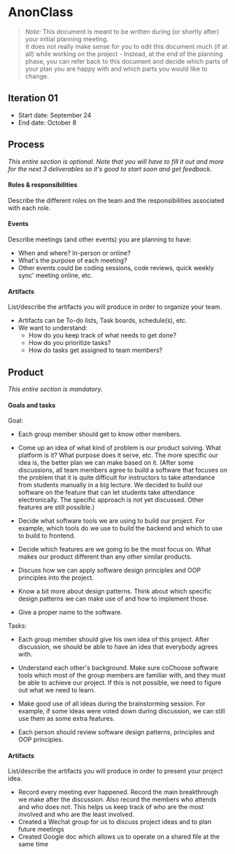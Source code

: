 # AnonClass

 > _Note:_ This document is meant to be written during (or shortly after) your initial planning meeting.     
 > It does not really make sense for you to edit this document much (if at all) while working on the project - Instead, at the end of the planning phase, you can refer back to this document and decide which parts of your plan you are happy with and which parts you would like to change.


## Iteration 01

 * Start date: September 24
 * End date: October 8

## Process

_This entire section is optional. Note that you will have to fill it out and more for the next 3 deliverables so it's good to start soon and get feedback._ 

#### Roles & responsibilities

Describe the different roles on the team and the responsibilities associated with each role.

#### Events

Describe meetings (and other events) you are planning to have:

 * When and where? In-person or online?
 * What's the purpose of each meeting?
 * Other events could be coding sessions, code reviews, quick weekly sync' meeting online, etc.

#### Artifacts

List/describe the artifacts you will produce in order to organize your team.       

 * Artifacts can be To-do lists, Task boards, schedule(s), etc.
 * We want to understand:
   * How do you keep track of what needs to get done?
   * How do you prioritize tasks?
   * How do tasks get assigned to team members?


## Product

_This entire section is mandatory._

#### Goals and tasks

 Goal: 
 * Each group member should get to know other members. 
 
 * Come up an idea of what kind of problem is our product solving. What platform is it? What purpose does it serve, etc. The more specific our idea is, the better plan we can make based on it.
 (After some discussions, all team members agree to build a software that focuses on the problem that it is quite difficult for instructors to take attendance from students manually in a big lecture. We decided to build our software on the feature that can let students take attendance electronically. The specific approach is not yet discussed. Other features are still possible.)
 
 * Decide what software tools we are using to build our project. For example, which tools do we use to build the backend and which to use to build to frontend.
 
 * Decide which features are we going to be the most focus on. What makes our product different	than any other similar products.
 
 * Discuss how we can apply software design principles and OOP principles into the project.

 * Know a bit more about design patterns. Think about which specific design patterns we can make use of and how to implement those.
 
 * Give a proper name to the software.

 Tasks:
 * Each group member should give his own idea of this project. After discussion, we should be able to have an idea that everybody agrees with. 
 
 * Understand each other's background. Make sure coChoose software tools which most of the group members are familiar with, and they must be able to achieve our project. If this is not possible, we need to figure out what we need to learn.
 
 * Make good use of all ideas during the brainstorming session. For example, if some ideas were voted down during discussion, we can still use them as some extra features.

 * Each person should review software design patterns, principles and OOP principles. 


#### Artifacts

List/describe the artifacts you will produce in order to present your project idea.
 * Record every meeting ever happened. Record the main breakthrough we make after the discussion. Also record the members who attends and who does not. This helps us keep track of who are the most involved and who are the least involved.
 * Created a Wechat group for us to discuss project ideas and to plan future meetings
 * Created Google doc which allows us to operate on a shared file at the same time
